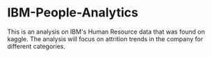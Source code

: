 # IBM-People-Analytics


This is an analysis on IBM's Human Resource data that was found on kaggle. The analysis will focus on attrition trends in the company for different categories. 
